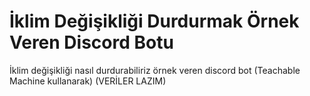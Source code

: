 # İklim Değişikliği Durdurmak Örnek Veren Discord Botu
İklim değişikliği nasıl durdurabiliriz örnek veren discord bot (Teachable Machine kullanarak)
(VERİLER LAZIM)
